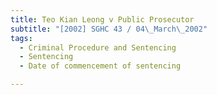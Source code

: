 ```yaml
---
title: Teo Kian Leong v Public Prosecutor 
subtitle: "[2002] SGHC 43 / 04\_March\_2002"
tags:
  - Criminal Procedure and Sentencing
  - Sentencing
  - Date of commencement of sentencing

---
```


